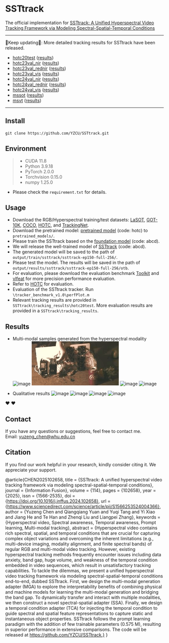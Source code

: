 # SSTtrack
The official implementation for [SSTtrack: A Unified Hyperspectral Video Tracking Framework via Modeling Spectral-Spatial-Temporal Conditions](https://www.sciencedirect.com/science/article/pii/S1566253524004366)

--------------------------------------------------------------------------------------
:running:Keep updating:running:: More detailed tracking results for SSTtrack have been released.
- [hotc20test](https://www.hsitracking.com/) ([results](https://github.com/YZCU/SSTtrack/tree/master/tracking_results))
- [hotc23val_nir](https://www.hsitracking.com/) ([results](https://github.com/YZCU/SSTtrack/tree/master/tracking_results))
- [hotc23val_rednir](https://www.hsitracking.com/) ([results](https://github.com/YZCU/SSTtrack/tree/master/tracking_results))
- [hotc23val_vis](https://www.hsitracking.com/) ([results](https://github.com/YZCU/SSTtrack/tree/master/tracking_results))
- [hotc24val_nir](https://www.hsitracking.com/) ([results](https://github.com/YZCU/SSTtrack/tree/master/tracking_results))
- [hotc24val_rednir](https://www.hsitracking.com/) ([results](https://github.com/YZCU/SSTtrack/tree/master/tracking_results))
- [hotc24val_vis](https://www.hsitracking.com/) ([results](https://github.com/YZCU/SSTtrack/tree/master/tracking_results))
- [mssot](https://www.sciencedirect.com/science/article/pii/S0924271623002551) ([results](https://github.com/YZCU/SSTtrack/tree/master/tracking_results))
- [msvt](https://www.sciencedirect.com/science/article/pii/S0924271621002860) ([results](https://github.com/YZCU/SSTtrack/tree/master/tracking_results))
--------------------------------------------------------------------------------------


##  Install
```
git clone https://github.com/YZCU/SSTtrack.git
```
## Environment
 > * CUDA 11.8
 > * Python 3.9.18
 > * PyTorch 2.0.0
 > * Torchvision 0.15.0
 > * numpy 1.25.0 
 - Please check the `requirement.txt` for details.

## Usage
- Download the RGB/Hyperspectral training/test datasets: [LaSOT](https://cis.temple.edu/lasot/), [GOT-10K](http://got-10k.aitestunion.com/downloads), [COCO](http://cocodataset.org), [HOTC](https://www.hsitracking.com/hot2022/), and [TrackingNet](https://tracking-net.org/#downloads).
- Download the pretrained model: [pretrained model](https://pan.baidu.com/s/1IWwSAhieUMpLlfKeLcf2eQ) (code: hotc) to `pretrained_models/`.
- Please train the SSTtrack based on the [foundation model](https://pan.baidu.com/s/19pmFUAA0Bvj0s0GP_4xccA) (code: abcd).
- We will release the well-trained model of [SSTtrack](https://pan.baidu.com/s/1vlT5_ZO-adb31gbJtVJ-0w) (code: abcd).
- The generated model will be saved to the path of `output/train/ssttrack/ssttrack-ep150-full-256/`.
- Please test the model. The results will be saved in the path of `output/results/ssttrack/ssttrack-ep150-full-256/otb`.
- For evaluation, please download the evaluation benchmark [Toolkit](http://cvlab.hanyang.ac.kr/tracker_benchmark/) and [vlfeat](http://www.vlfeat.org/index.html) for more precision performance evaluation.
- Refer to [HOTC](https://www.hsitracking.com/hot2022/) for evaluation.
- Evaluation of the SSTtrack tracker. Run `\tracker_benchmark_v1.0\perfPlot.m`
- Relevant tracking results are provided in `SSTtrack\tracking_results\hotc20test`. More evaluation results are provided in a `SSTtrack\tracking_results`.

## Results
- Multi-modal samples generated from the hyperspectral modality
 ![image](/fig/00.gif)
 ![image](/fig/11.gif)
 ![image](/fig/22.gif)
 ![image](/fig/33.gif)

- Qualitative results
 ![image](/fig/12.jpg)
 ![image](/fig/v1.gif)
 ![image](/fig/v2.gif)
 ![image](/fig/v3.gif)

:heart:  :heart:

## Contact
If you have any questions or suggestions, feel free to contact me.  
Email: yuzeng_chen@whu.edu.cn 
 
## Citation
If you find our work helpful in your research, kindly consider citing it. We appreciate your support.


@article{CHEN2025102658,
title = {SSTtrack: A unified hyperspectral video tracking framework via modeling spectral-spatial-temporal conditions},
journal = {Information Fusion},
volume = {114},
pages = {102658},
year = {2025},
issn = {1566-2535},
doi = {https://doi.org/10.1016/j.inffus.2024.102658},
url = {https://www.sciencedirect.com/science/article/pii/S1566253524004366},
author = {Yuzeng Chen and Qiangqiang Yuan and Yuqi Tang and Yi Xiao and Jiang He and Te Han and Zhenqi Liu and Liangpei Zhang},
keywords = {Hyperspectral video, Spectral awareness, Temporal awareness, Prompt learning, Multi-modal tracking},
abstract = {Hyperspectral video contains rich spectral, spatial, and temporal conditions that are crucial for capturing complex object variations and overcoming the inherent limitations (e.g., multi-device imaging, modality alignment, and finite spectral bands) of regular RGB and multi-modal video tracking. However, existing hyperspectral tracking methods frequently encounter issues including data anxiety, band gap, huge volume, and weakness of the temporal condition embedded in video sequences, which result in unsatisfactory tracking capabilities. To tackle the dilemmas, we present a unified hyperspectral video tracking framework via modeling spectral-spatial-temporal conditions end-to-end, dubbed SSTtrack. First, we design the multi-modal generation adapter (MGA) to explore the interpretability benefits of combining physical and machine models for learning the multi-modal generation and bridging the band gap. To dynamically transfer and interact with multiple modalities, we then construct a novel spectral-spatial adapter (SSA). Finally, we design a temporal condition adapter (TCA) for injecting the temporal condition to guide spectral and spatial feature representations to capture static and instantaneous object properties. SSTtrack follows the prompt learning paradigm with the addition of few trainable parameters (0.575 M), resulting in superior performance in extensive comparisons. The code will be released at https://github.com/YZCU/SSTtrack.}
}
